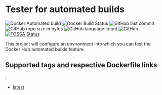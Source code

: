 Tester for automated builds
=======================================

![Docker Automated build](https://img.shields.io/docker/cloud/automated/demartis/docker-hub-automated-build-tester.svg)
![Docker Build Status](https://img.shields.io/docker/cloud/build/demartis/docker-hub-automated-build-tester.svg)
![GitHub last commit](https://img.shields.io/github/last-commit/demartis/docker-hub-automated-build-tester.svg)
![GitHub repo size in bytes](https://img.shields.io/github/repo-size/demartis/docker-hub-automated-build-tester.svg)
![GitHub language count](https://img.shields.io/github/languages/count/demartis/docker-hub-automated-build-tester.svg)
![GitHub](https://img.shields.io/github/license/demartis/docker-hub-automated-build-hub-tester.svg)
[![FOSSA Status](https://app.fossa.com/api/projects/git%2Bgithub.com%2Fdemartis%2Fdocker-hub-automated-build-tester.svg?type=shield)](https://app.fossa.com/projects/git%2Bgithub.com%2Fdemartis%2Fdocker-hub-automated-build-tester?ref=badge_shield)


This project will configure an environment into which you can test the Docker Hub automated builds feature.


## Supported tags and respective Dockerfile links
:
- [latest](https://github.com/demartis/matlab_runtime_docker/blob/master/Dockerfile)

